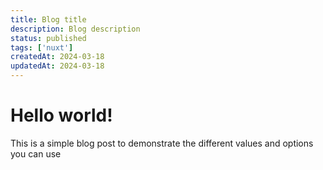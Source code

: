 ```yaml
---
title: Blog title
description: Blog description
status: published
tags: ['nuxt']
createdAt: 2024-03-18
updatedAt: 2024-03-18
---
```


# Hello world!

This is a simple blog post to demonstrate the different values and options you can use
